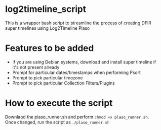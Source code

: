 # log2timeline_script
This is a wrapper bash script to streamline the process of creating DFIR super timelines using Log2Timeline Plaso

# Features to be added
* If you are using Debian systems, download and install super timeline if it's not present already
* Prompt for particular dates/timestamps when performing Psort
* Prompt to pick particular timezone
* Prompt to pick particular Collection Filters/Plugins

# How to execute the script
Downlaod the plaso_runner.sh and perform `chmod +x plaso_runner.sh`. Once changed, run the script as `./plaso_runner.sh`


